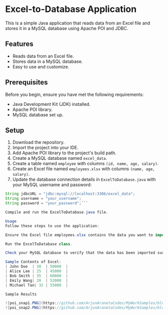 # Excel-to-Database Application

This is a simple Java application that reads data from an Excel file and stores it in a MySQL database using Apache POI and JDBC.

## Features

- Reads data from an Excel file.
- Stores data in a MySQL database.
- Easy to use and customize.

## Prerequisites

Before you begin, ensure you have met the following requirements:
- Java Development Kit (JDK) installed.
- Apache POI library.
- MySQL database set up.

## Setup

1. Download the repository.
2. Import the project into your IDE.
3. Add Apache POI library to the project's build path.
4. Create a MySQL database named `excel_data`.
5. Create a table named `employee` with columns `(id, name, age, salary)`.
6. Create an Excel file named `employees.xlsx` with columns `(name, age, salary)`.
7. Update the database connection details in `ExcelToDatabase.java` with your MySQL username and password:

```java
String jdbcURL = "jdbc:mysql://localhost:3306/excel_data";
String username = "your_username";
String password = "your_password";```

Compile and run the ExcelToDatabase.java file.

Usage
Follow these steps to use the application:

Ensure the Excel file employees.xlsx contains the data you want to import.

Run the ExcelToDatabase class.

Check your MySQL database to verify that the data has been imported successfully.

Sample Contents of Excel:
| John Doe  | 30  | 50000  |
| Alice Lee | 25  | 45000  |
| Bob Smith | 35  | 60000  |
| Emily Wang| 28  | 52000  |
| Michael Tan| 32 | 55000  |

Sample Results

![poi_snap1.PNG](https://github.com/ArjunAranetaCodes/MyWorkSamples/blob/main/java_apache_poi/poi_snap1.PNG)
![poi_snap2.PNG](https://github.com/ArjunAranetaCodes/MyWorkSamples/blob/main/java_apache_poi/poi_snap2.PNG)

